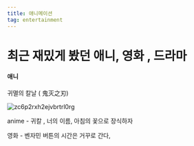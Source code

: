 ```yaml
---
title: 애니메이션
tag: entertainment
---
```




# 최근 재밌게 봤던 애니, 영화 , 드라마

#### 애니

귀멸의 칼날 ( 鬼灭之刃)

![zc6p2rxh2ejvbrtrl0rg](/Users/gaozhenan/Documents/GitHub/LucasGoh.github.io/assets/images/zc6p2rxh2ejvbrtrl0rg.jpeg)

anime - 귀칼 , 너의 이름, 아침의 꽃으로 장식하자

영화 - 벤자민 버튼의 시간은 거꾸로 간다, 

